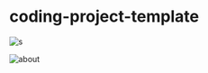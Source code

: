 # coding-project-template

![s](https://github.com/0luciabenitez/xrwvm-fullstack_developer_capstone/assets/52390626/d9beaeaf-99dd-4b9d-86cb-7385658d8d25)



![about](https://github.com/0luciabenitez/xrwvm-fullstack_developer_capstone/assets/52390626/38304892-836e-425b-b56e-fd8e67833ef9)
